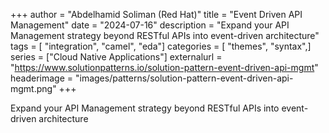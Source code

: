 +++
author = "Abdelhamid Soliman (Red Hat)"
title = "Event Driven API Management"
date = "2024-07-16"
description = "Expand your API Management strategy beyond RESTful APIs into event-driven architecture"
tags = [    "integration", "camel", "eda"]
categories = [    "themes",    "syntax",]
series = ["Cloud Native Applications"]
externalurl =  "https://www.solutionpatterns.io/solution-pattern-event-driven-api-mgmt"
headerimage = "images/patterns/solution-pattern-event-driven-api-mgmt.png"
+++

Expand your API Management strategy beyond RESTful APIs into event-driven architecture

<!--more-->

